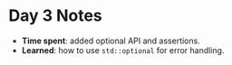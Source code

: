 # Day 3 Notes

- **Time spent**: added optional API and assertions.
- **Learned**: how to use `std::optional` for error handling.